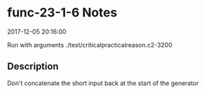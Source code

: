 # func-23-1-6 Notes

2017-12-05 20:16:00

Run with arguments ./test/criticalpracticalreason.c2-3200 

## Description

Don't concatenate the short input back at the start of the generator
